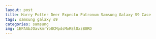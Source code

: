 ```yaml
---
layout: post
title: Harry Potter Deer Expecto Patronum Samsung Galaxy S9 Case
tags: samsung galaxy s9
categories: samsung
img: 1EPAAbJOavkmrYo8CMpdsMoRElOxzB0RD
---
```


